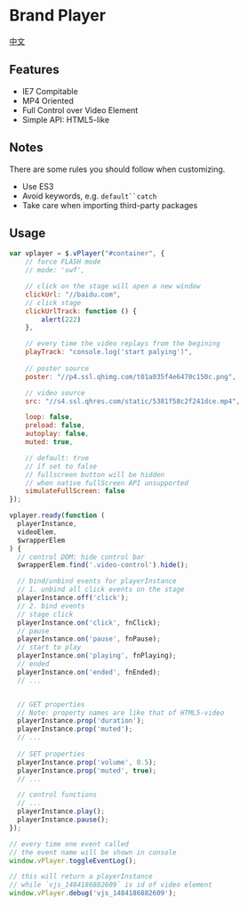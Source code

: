 # Brand Player

[中文](./README_ZH.md)

## Features

- IE7 Compitable
- MP4 Oriented
- Full Control over Video Element 
- Simple API: HTML5-like

## Notes

There are some rules you should follow when customizing.

- Use ES3
- Avoid keywords, e.g. `default``catch`
- Take care when importing third-party packages
 

## Usage

```javascript
var vplayer = $.vPlayer("#container", {
    // force FLASH mode
    // mode: 'swf',

    // click on the stage will open a new window
    clickUrl: "//baidu.com",
    // click stage
    clickUrlTrack: function () {
        alert(222)
    },

    // every time the video replays from the begining
    playTrack: "console.log('start palying')",
    
    // poster source
    poster: "//p4.ssl.qhimg.com/t01a035f4e6470c150c.png",

    // video source
    src: "//s4.ssl.qhres.com/static/5381f58c2f241dce.mp4",

    loop: false,
    preload: false,
    autoplay: false,
    muted: true,

    // default: true
    // if set to false
    // fullscreen button will be hidden
    // when native fullScreen API unsupported
    simulateFullScreen: false
});

vplayer.ready(function (
  playerInstance,
  videoElem,
  $wrapperElem
) {
  // control DOM: hide control bar
  $wrapperElem.find('.video-control').hide();

  // bind/unbind events for playerInstance
  // 1. unbind all click events on the stage
  playerInstance.off('click');
  // 2. bind events
  // stage click
  playerInstance.on('click', fnClick);
  // pause
  playerInstance.on('pause', fnPause);
  // start to play
  playerInstance.on('playing', fnPlaying);
  // ended
  playerInstance.on('ended', fnEnded);
  // ...


  // GET properties
  // Note: property names are like that of HTML5-video
  playerInstance.prop('duration');
  playerInstance.prop('muted');
  // ...
  
  // SET properties
  playerInstance.prop('volume', 0.5);
  playerInstance.prop('muted', true);
  // ...

  // control functions
  // ...
  playerInstance.play();
  playerInstance.pause();
});

// every time one event called
// the event name will be shown in console
window.vPlayer.toggleEventLog();

// this will return a playerInstance
// while `vjs_1484186882609` is id of video element
window.vPlayer.debug('vjs_1484186882609');

```
